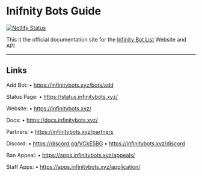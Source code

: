 # Inifnity Bots Guide
[![Netlify Status](https://api.netlify.com/api/v1/badges/0b1de5fd-c932-4128-85b3-5268a61bfc7e/deploy-status)](https://app.netlify.com/sites/confident-panini-145ce5/deploys)

This it the official documentation site for the [Infinity Bot List](https://infinitybotlist.com) Website and API

--- 

## Links
Add Bot:
• https://infinitybots.xyz/bots/add

Status Page:
• https://status.infinitybots.xyz/

Website:
• https://infinitybots.xyz/

Docs:
• https://docs.infinitybots.xyz/

Partners:
• https://infinitybots.xyz/partners

Discord:
• https://discord.gg/VCkE5BG
• https://infinitybots.xyz/discord

Ban Appeal:
• https://apps.infinitybots.xyz/appeals/

Staff Apps:
• https://apps.infinitybots.xyz/application/

